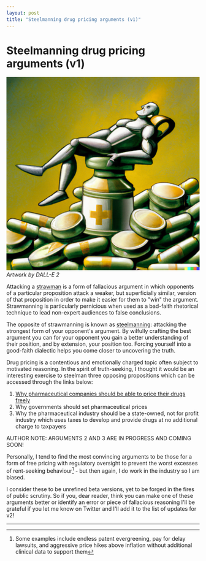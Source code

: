 ```yaml
---
layout: post
title: "Steelmanning drug pricing arguments (v1)"
---
```


# Steelmanning drug pricing arguments (v1)

![](/assets/Steelman.png)
*Artwork by DALL-E 2*

Attacking a [strawman](https://en.wikipedia.org/wiki/Straw_man) is a form of fallacious argument in which opponents of a particular proposition attack a weaker, but superficially similar, version of that proposition in order to make it easier for them to "win" the argument. Strawmanning is particularly pernicious when used as a bad-faith rhetorical technique to lead non-expert audiences to false conclusions.

The opposite of strawmanning is known as [steelmanning](https://themindcollection.com/steelmanning-how-to-discover-the-truth-by-helping-your-opponent/?utm_source=pocket_mylist): attacking the strongest form of your opponent's argument. By wilfully crafting the best argument you can for your opponent you gain a better understanding of their position, and by extension, your position too. Forcing yourself into a good-faith dialectic helps you come closer to uncovering the truth.

Drug pricing is a contentious and emotionally charged topic often subject to motivated reasoning. In the spirit of truth-seeking, I thought it would be an interesting exercise to steelman three opposing propositions which can be accessed through the links below:
1. [Why pharmaceutical companies should be able to price their drugs freely](/assets/Why-pharmaceutical-companies-should-be-able-to-price-their-drugs-freely.md)
2. Why governments should set pharmaceutical prices
3. Why the pharmaceutical industry should be a state-owned, not for profit industry which uses taxes to develop and provide drugs at no additional charge to taxpayers

AUTHOR NOTE: ARGUMENTS 2 AND 3 ARE IN PROGRESS AND COMING SOON!

Personally, I tend to find the most convincing arguments to be those for a form of free pricing with regulatory oversight to prevent the worst excesses of rent-seeking behaviour[^1] - but then again, I do work in the industry so I am biased. 

I consider these to be unrefined beta versions, yet to be forged in the fires of public scrutiny. So if you, dear reader, think you can make one of these arguments better or identify an error or piece of fallacious reasoning I'll be grateful if you let me know on Twitter and I'll add it to the list of updates for v2!
___

[^1]: Some examples include endless patent evergreening, pay for delay lawsuits, and aggressive price hikes above inflation without additional clinical data to support them